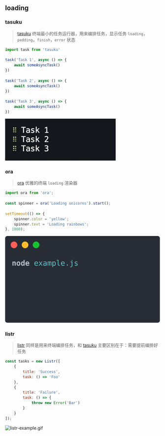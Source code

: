 ## loading

### tasuku

> [tasuku](https://github.com/privatenumber/tasuku) 终端最小的任务运行器，用来编排任务，显示任务 `loading`，`pedding`，`finish`，`error` 状态

```jsx
import task from 'tasuku'

task('Task 1', async () => {
    await someAsyncTask()
})

task('Task 2', async () => {
    await someAsyncTask()
})

task('Task 3', async () => {
    await someAsyncTask()
})
```

![example-1.gif](../../../../static/img/tasuku-example.gif)

### ora

> [ora](https://github.com/sindresorhus/ora) 优雅的终端 `loading` 渲染器

```jsx
import ora from 'ora';

const spinner = ora('Loading unicorns').start();

setTimeout(() => {
	spinner.color = 'yellow';
	spinner.text = 'Loading rainbows';
}, 1000);
```

![ora-example.svg](../../../../static/img/ora-example.svg)

### listr

> [listr](https://github.com/samverschueren/listr) 同样是用来终端编排任务，和 [tasuku](https://www.notion.so/node-9b222177719b4c02adfb6e3bacbd156d) 主要区别在于：需要提前编排好任务

```jsx
const tasks = new Listr([
	{
		title: 'Success',
		task: () => 'Foo'
	},
	{
		title: 'Failure',
		task: () => {
			throw new Error('Bar')
		}
	}
]);
```

![listr-example.gif](../../../../build/img/listr.gif)
